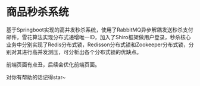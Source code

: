 # 商品秒杀系统
基于Springboot实现的高并发秒杀系统，使用了RabbitMQ异步解耦发送秒杀支付邮件，雪花算法实现分布式递增唯一ID，加入了Shiro框架做用户登录，秒杀核心业务中分别实现了Redis分布式锁，Redisson分布式锁和Zookeeper分布式锁，分别对其进行高并发测压，可分析出各个分布式锁的优缺点。

前端页面有点丑，后续会优化前端页面。

对你有帮助的话记得star~
